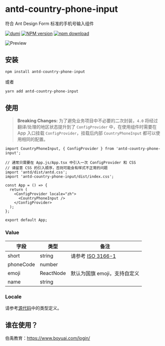 # antd-country-phone-input

符合 Ant Design Form 标准的手机号输入组件

[![dumi](https://img.shields.io/badge/docs%20by-dumi-blue?style=flat-square)](https://github.com/umijs/dumi) [![NPM version][npm-image]][npm-url] [![npm download][download-image]][download-url] <!-- [![build status][github-actions-image]][github-actions-url] -->

[npm-image]: http://img.shields.io/npm/v/antd-country-phone-input.svg?style=flat-square
[npm-url]: http://npmjs.org/package/antd-country-phone-input
[download-image]: https://img.shields.io/npm/dm/antd-country-phone-input.svg?style=flat-square
[download-url]: https://npmjs.org/package/antd-country-phone-input
<!-- [github-actions-image]: https://github.com/boyuai/antd-country-phone-input/workflows/CI/badge.svg
[github-actions-url]: https://github.com/boyuai/antd-country-phone-input/actions -->

![Preview](https://staticcdn.boyuai.com/user-assets/6074/DvBU2V96oXmxMQ45rrnKUb/2021416-171631.png!png)

## 安装

```bash
npm install antd-country-phone-input
```
或者
```bash
yarn add antd-country-phone-input
```

## 使用

> **Breaking Changes:** 为了避免业务项目中不必要的二次封装，`4.0` 将经过翻译/处理的地区状态提升到了 `ConfigProvider` 中，在使用组件时需要在 App 入口挂载 `ConfigProvider`，挂载后内部 `CountryPhoneInput` 都可以使用相同的配置。

``` tsx | pure
import CountryPhoneInput, { ConfigProvider } from 'antd-country-phone-input';

// 通常只需要在 App.js/App.tsx 中引入一次 ConfigProvider 和 CSS
// 请留意 CSS 的引入顺序，否则可能会有样式不正常的问题
import 'antd/dist/antd.css';
import 'antd-country-phone-input/dist/index.css';

const App = () => {
  return (
    <ConfigProvider locale="zh">
      <CountryPhoneInput />
    </ConfigProvider>
  );
};

export default App;
```

### Value

| 字段 | 类型 | 备注 |
| --- | ---- | --- |
| short | string | 请参考 [ISO 3166-1](https://zh.wikipedia.org/wiki/ISO_3166-1%E4%BA%8C%E4%BD%8D%E5%AD%97%E6%AF%8D%E4%BB%A3%E7%A0%81)
| phoneCode | number |
| emoji | ReactNode | 默认为国旗 emoji，支持自定义
| name | string |

### Locale

请参考[源代码](https://github.com/boyuai/antd-country-phone-input/blob/master/src/third-party.ts)中的类型定义。

## 谁在使用？

伯禹教育：https://www.boyuai.com/login/

